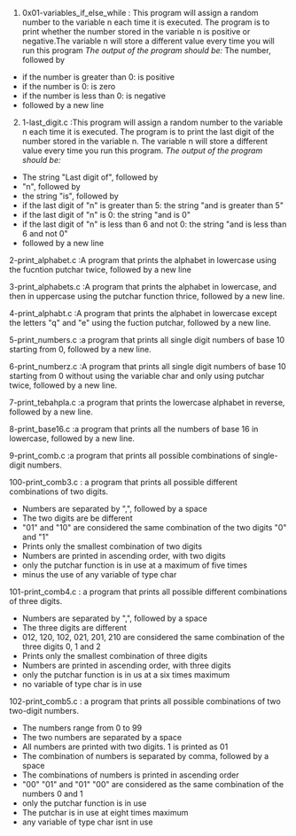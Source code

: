 1. 0x01-variables_if_else_while : This program will assign a random number to the variable n each time it is executed. The program is to print whether the number stored in the variable n is positive or negative.The variable n will store a different value every time you will run this program
*The output of the program should be:*
The number, followed by
- if the number is greater than 0: is positive
- if the number is 0: is zero
- if the number is less than 0: is negative
- followed by a new line

2. 1-last_digit.c :This program will assign a random number to the variable n each time it is executed. The program is to print the last digit of the number stored in the variable n. The variable n will store a different value every time you run this program. 
*The output of the program should be:*
- The string "Last digit of", followed by
- "n", followed by
- the string "is", followed by
- if the last digit of "n" is greater than 5: the string "and is greater than 5"
- if the last digit of "n" is 0: the string "and is 0"
- if the last digit of "n" is less than 6 and not 0: the string "and is less than 6 and not 0"
- followed by a new line

2-print_alphabet.c :A program that prints the alphabet in lowercase using the fucntion putchar twice, followed by a new line 

3-print_alphabets.c :A program that prints the alphabet in lowercase, and then in uppercase using the putchar function thrice, followed by a new line.

4-print_alphabt.c :A program that prints the alphabet in lowercase except the letters "q" and "e" using the fuction putchar, followed by a new line.

5-print_numbers.c :a program that prints all single digit numbers of base 10 starting from 0, followed by a new line.

6-print_numberz.c :A program that prints all single digit numbers of base 10 starting from 0 without using the variable char and only using putchar twice, followed by a new line.

7-print_tebahpla.c :a program that prints the lowercase alphabet in reverse, followed by a new line.

8-print_base16.c :a program that prints all the numbers of base 16 in lowercase, followed by a new line.

9-print_comb.c :a program that prints all possible combinations of single-digit numbers.

100-print_comb3.c : a program that prints all possible different combinations of two digits. 
- Numbers are separated by ",", followed by a space
-  The two digits are be different
- "01" and "10" are considered the same combination of the two digits "0" and "1"
- Prints only the smallest combination of two digits
- Numbers are printed in ascending order, with two digits
- only the putchar function is in use at a maximum of five times
- minus the use of any variable of type char

101-print_comb4.c : a program that prints all possible different combinations of three digits.
- Numbers are separated by ",", followed by a space
- The three digits are different
- 012, 120, 102, 021, 201, 210 are considered the same combination of the three digits 0, 1 and 2
- Prints only the smallest combination of three digits
- Numbers are printed in ascending order, with three digits
- only the putchar function is in us at a six times maximum
- no variable of type char is in use

102-print_comb5.c : a program that prints all possible combinations of two two-digit numbers.
- The numbers range from 0 to 99
- The two numbers are separated by a space
- All numbers are printed with two digits. 1 is printed as 01
- The combination of numbers is separated by comma, followed by a space
- The combinations of numbers is printed in ascending order
- "00" "01" and "01" "00" are considered as the same combination of the numbers 0 and 1
- only the putchar function is in use
- The putchar is in use at eight times maximum
- any variable of type char isnt in use



